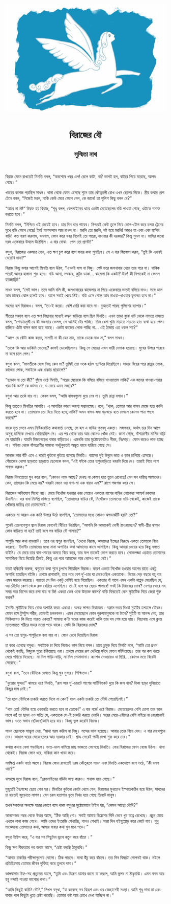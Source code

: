 <div align=center> <img src="../../metadata/images/rabibasariya/বিরাজের-বৌ-সুস্মিতা-নাথ.jpg" align="center"></div><br><h1 align=center>বিরাজের বৌ</h1>
<h2 align=center>সুস্মিতা নাথ</h2><br>

বিরাজ ফোন রাখতেই মিনতি বলল, “অবশেষে খবর এল! রেলে কাটা, না? ভালই হল, বাইরে গিয়ে মরেছে, আপদ গেছে।”

খবরের কাগজ পড়ছিল সাধন। থানা থেকে ফোন এসেছে শুনে তার কৌতূহলী চোখ এখন ছেলের দিকে। স্ত্রীর কথার রেশ টেনে বলল, “নিজেই মরল, নাকি কেউ মেরে ফেলে গেল, কে জানে! তা পুলিশ কিছু বলল রে?”

“আরে না না!” বিরক্ত হয় বিরাজ, “শুধু বলল, রেললাইনের ধারে একটা মেয়েছেলের বডি পাওয়া গেছে, ওটাকে শনাক্ত করতে হবে।”

মিনতি বলল, “নিশ্চিত ওই মেয়েই হবে। চার দিন ধরে গায়েব। নিশ্চয়ই কেউ তুলে নিয়ে ভোগ-টোগ করে চলন্ত ট্রেনের মুখে বডি ফেলে গেছে! ইশ! মানসম্মান আর রাখল না। মরলি তো মরলি, নষ্ট হয়ে মরলি! আরও যা একা একা মাসির বাড়ি! কত বারণ করলাম, বললাম, ফোন করে খবর নিলেই তো পারো, যাওয়ার কী দরকার? কিন্তু শুনল না। মাসির জন্যে দরদ একেবারে উথলে উঠেছিল। এ বার বোঝ। গেল তো প্রাণটা!”

বসুধা, বিরাজের একমাত্র বোন, এত ক্ষণ চুপ করে বসে সবার কথা শুনছিল। সে এ বার জিজ্ঞেস করল, “তুই কি এখনই বেরোবি দাদা?”

বিরাজ কিছু বলার আগেই মিনতি বলে উঠল, “এখনই যাস না বিজু। পেট ভরে জলখাবার খেয়ে তার পরে যা। খানিক পরেই আবার হাঙ্গামা শুরু হবে। বডি আনা, সৎকার, কুটুম ডাকা... ঝামেলা কি একটা? উফ! কী বিপাকেই না ফেলল হতচ্ছাড়ি!”

সাধন বলল, “সেই ভাল। তবে আমি বলি কী, জলখাবারের ঝামেলায় না গিয়ে একেবারে ভাতই বসিয়ে দাও। সঙ্গে ডাল আর মাছের ঝোল হলেই হবে। আগে সবাই খেয়ে নিই। বডি এসে গেলে আর নাওয়া-খাওয়ার ফুরসত হবে না।”

সহমত হল বিরাজও। বলল, “তা-ই করো। বেশি দেরি করা যাবে না। বুঝতেই পারছ পুলিশের ব্যাপার।”

শীতের সকাল বলে এত ক্ষণ বিছানার মধ্যেই কম্বল জড়িয়ে বসে ছিল মিনতি। এখন তাড়া বুঝে খাট থেকে নামতে নামতে বলল, “পোড়ারমুখী যে কী সমস্যায় ফেলল, সে আমিই টের পাচ্ছি। তিন বেলা খুন্তি নাড়তে নাড়তে হাত ব্যথা হয়ে গেল। রাজ্যির এঁটো বাসন জমা হয়ে আছে। একটা কাজের লোক পাচ্ছি না... এই ঠান্ডায় এত ধকল সয়?”

“আগে যে বৌটা কাজ করত, মালতী না কী যেন নাম, তাকে ডেকে নাও না,” বলল সাধন।

“তাকে কি আর ডাকিনি ভেবেছ? কালই ডেকেছিলাম। কিন্তু সে মেয়ের এখন ভারী দেমাক হয়েছে। মুখের উপরে পারবে না বলে চলে গেল।”

বসুধা বলল, “মালতীকে দোষ দিচ্ছ কেন মা? তুমিই তো ওকে হঠাৎ ছাড়িয়ে দিয়েছিলে। দাদার বিয়ের পরে রান্নার লোক, কাজের লোক, সবাইকে এক ধাক্কায় ছাড়ালে?”

“ছাড়াব না তো কী?” ফুঁসে ওঠে মিনতি, “পরের মেয়েকে কি বসিয়ে বসিয়ে খাওয়াতাম নাকি? এক জনের খাওয়া-পরার খরচ কি কম? কে জানত যে, ও মেয়ে এমন নচ্ছার?”

বসুধা আর তর্কে যায় না। কেবল বলল, “আমি বাসনগুলো ধুয়ে নেব মা। তুমি রান্না বসাও।”

কিন্তু তাতেও মিনতির আপত্তি। এ আপত্তির কারণ অবশ্য সন্তানস্নেহ। বলে, “থাক, তোমার আর বাসন মেজে হাত কালি করতে হবে না। তোমারও তো বিয়ে দিতে হবে, নাকি? অমন বাসন-ঘষা খড়খড়ে হাত দেখলে কোনও পাত্র পছন্দ করবে?”

যাকে মৃত ভেবে এমন নির্বিকারচিত্ত কথাবার্তা চলছে, সে হল এ বাড়ির পুত্রবধূ একতা। মঙ্গলবার, অর্থাৎ চার দিন আগে অসুস্থ মাসিকে দেখতে বেরিয়েছিল সে। এর পর থেকে তার আর কোনও খোঁজ নেই। জানা গেছে, বাঁশদ্রোণীর মাসির বাড়ি সে যায়ইনি। যায়নি বিজয়গড়ের বাবার বাড়িতেও। এমনকি তার মুঠোফোনটাও নীরব, নিঃসাড়। ফোন করেও লাভ হচ্ছে না। গড়িয়া থেকে বাঁশদ্রোণীর সামান্য পথটুকুতেই অদ্ভুত ভাবে হারিয়ে গেছে সে।

আনাজ আর বঁটি এনে এ ঘরেই কুটনো কুটতে বসেছে মিনতি। গ্যাসের দুই উনুনে ভাত ও ডাল চাপিয়ে এসেছে। পেঁয়াজের খোসা ছাড়াতে ছাড়াতে ছেলেকে বলল, “এই ফাঁকে তোর শ্বশুরবাড়িতে খবরটা দিয়ে দে। তারাই গিয়ে লাশ শনাক্ত করুক।”

বিরাজ নিমতেতো মুখ করে বলে, “কোনও লাভ আছে? দেখছ না কেমন হাত তুলে রেখেছে! যেন সব দায়িত্ব আমাদের। কেন, তাদেরও কি মেয়ে নয়? খবরটা জেনে ওর বাপ-মা এক বারও এল?” রাগে গজগজ করে সে।

বিরাজের অভিযোগ মিথ্যে নয়। মেয়ে নিখোঁজ হওয়ার খবর পেয়েও একতার বাপের বাড়ির লোকেরা আশ্চর্য রকমের উদাসীন। ওর বাবা নির্লিপ্ত ভঙ্গিতে বলেছিল, “তোমাদের বাড়ির বৌ, নিখোঁজও তোমাদের বাড়ি থেকেই, কাজেই তাকে খোঁজার দায়িত্ব তো তোমাদেরই।”

একতার মা আরও এক কাঠি উপরে উঠে বলেছিল, “তোমাদের মধ্যে কোনও ঝগড়াঝাঁটি হয়নি তো?”

শুনেই তেলেবেগুনে জ্বলে বিরাজ ফোনেই খিঁচিয়ে উঠেছিল, “আপনি কি আমাকেই দোষী ঠাওরাচ্ছেন? স্বামী-স্ত্রীর ঝগড়া কোন বাড়িতে না হয়? তাই বলে সব বাড়ির বৌ পালায়?”

শাশুড়ি আর কথা বাড়ায়নি। তবে ওর শ্বশুর বলেছিল, “দেখো বিরাজ, আমাদের ইচ্ছের বিরুদ্ধে একতা তোমাকে বিয়ে করেছে। ইদানীং তোমাদের মধ্যে নানা অশান্তির কথা আমাদের কানে আসছিল। কিন্তু আমরা মেয়ের হয়ে কিছু বলতে যাইনি। যে মেয়ে তার বাবা-মায়ের অমতে বিয়ে করে, তার ফল তাকেই ভোগ করতে হবে। লোকলজ্জা এড়াতে তোমাদের সামাজিক বিয়ে দিয়েছি ঠিকই, কিন্তু এর পরে আমাদের আর কোনও দায় নেই।”

যতই হম্বিতম্বি করুক, শ্বশুরের কথা শুনে চুপসে গিয়েছিল বিরাজ। কারণ একতা নিখোঁজ হওয়ার আগের রাতে একটু অশান্তি হয়েছিল বইকি। প্রথমে রাগারাগি, তার পরে বেশ দু’-চার ঘা মেরেওছিল একতাকে। বিয়ের দেড় বছরে বহু বার এমন মারধর করেছে। হয়তো সে দিন একটু বেশিই হয়ে গিয়েছিল। একতার বাঁ গালে এমন একটা থাপ্পড় মেরেছিল যে, ওর ঠোঁটের কোণ থেকে রক্ত বেরিয়ে এসেছিল। তা-ই বলে ঘর ছেড়ে পালাবে! সবই কি বিরাজের দোষ? নেশার ঘোরে সব সময় অত হিসেব করে চলা যায় না কি! একতা কেন ওকে উত্ত্যক্ত করল? বাড়ি ফিরতেই কেন সুইটিেক নিয়ে জেরা শুরু করল?

ইদানীং সুইটিকে নিয়ে রোজ অশান্তি করত একতা। অসহ্য লাগত বিরাজের। অম্লান দত্তর বিধবা সুইটির ঢলঢলে যৌবন। যেমন রসে টুসটুস শরীর, তেমনই চলনবলন। এমন মেয়েছেলে কোন পুরুষমানুষকে না টানে? সুইটি যা আনন্দ দেয়, তার সিকিভাগও কি দিতে পারত একতা? সামান্য ক’টা ঘরের কাজ করেই নাকি তার দম শেষ হয়ে যায়। বিছানায় এসে ক্লান্ত ন্যাতপ্যাতে শরীরে মড়ার মতো পড়ে থাকে। সেটা কি বিরাজের দোষ?

এ সব তো শ্বশুর-শাশুড়িকে বলা যায় না। ফোন রেখে দিয়েছিল বিরাজ।

চা করে এনেছে বসুধা। সবাইকে চা দিয়ে নিজেও কাপ নিয়ে বসল। চায়ে চুমুক দিয়ে মিনতি বলে, “আমি তো প্রথম থেকেই বলছি, বিজুকে পুরো ঠকিয়েছে ওরা। প্রথমে মেয়ের রূপ দেখিয়ে ফাঁদে ফেলে ফাঁসিয়েছে। তার পর কম খরচে মেয়ে গছিয়ে দিয়েছে। না দিল গাড়ি-বাড়ি, না দিল সোনাদানা। ক্যাশও দেওয়ারও যা ছিরি... কোনও মতে বিয়েটা সেরেছে।”

বসুধা বলে, “তবে বৌদিকে দেখতে কিন্তু খুব সুন্দর। শিক্ষিতও।”

“ধুত্তোর সুন্দর!” ঝামরে ওঠে মিনতি, “রূপ আর দু’-চারটে পাশের সার্টিফিকেট ধুয়ে কি জল খাব? টাকা ছাড়া দুনিয়াতে কিছুর দাম নেই।”

“তা হলে বৌদিকে চাকরি করতে দিলে না কেন? ভাল একটা চাকরি তো বৌদি পেয়েছিলই।”

“থাম তো! বৌদির হয়ে ওকালতি করতে হবে না তোকে!” এ বার গর্জে ওঠে বিরাজ। মেয়েছেলের বেশি চোপা তার ভাল লাগে না! তা ছাড়া এও সত্যি যে, একতাকে সে-ই চাকরি করতে দেয়নি। ঘরের মেয়ে-বৌদের বেশি বাইরে না বেরোনোই ভাল। ওতে স্বভাব ছোঁকছোঁকানি হয়ে যায়। কিচ্ছু ভুল করেনি বিরাজ।

সাধন ছেলেকে সান্ত্বনা দেয়, “মাথা গরম করিস না বিজু। মন্দের ভাল হয়েছে। আবার তোর বিয়ে দেব। এ বার দেখেশুনে দেব। কাঙাল ঘরের মেয়েছেলের আর দরকার নেই। শ্রাদ্ধ সেরেই পাত্রী দেখা শুরু করে দেব।”

কথায় কথায় বেলা গড়াচ্ছিল। ভাত-ডাল নামিয়ে মাছ ভাজতে লেগেছে মিনতি। ফের বিরাজের ফোন বেজে উঠল। থানা থেকেই। বিরাজ ফোন ধরে, বাকিরা কান খাড়া করে।

সংক্ষিপ্ত একটা বার্তা আসে। বিরাজ ফোন রাখতেই চরম কৌতূহলে সাধন এবং মিনতি একযোগে বলে ওঠে, “কী বলল ওরা?”

থমথমে মুখে বিরাজ বলে, “রেললাইনের বডিটা অন্য কারও। শনাক্ত হয়ে গেছে।”

মুহূর্তেই নৈঃশব্দ্যে ছেয়ে গেল ঘর। মিনতির কুটনো কোটা থেমে গেল, বিরাজের মুখচোখ ইস্পাতকঠিন হয়ে উঠল, সাধনের চা হাতেই জুড়োতে লাগল। যেন চরম হতাশায় ডুবে নিথর হয়ে গেছে তিনটে মানুষ।

তখন সকলের অলক্ষে ঘরের কোণে বসে থাকা বসুধার মুঠোফোনে টাইপ হয়, “কেমন আছো বৌদি?”

আনসেভড নম্বর থেকে উত্তর আসে, “ঠিক আছি গো। সবাই আমায় বিঘ্নেশের দিদি ভেবে খুব যত্নে রেখেছে। প্রচুর মেয়ে এখানে নানা কাজ শেখে। আমি ওদের ইংরেজি শেখাচ্ছি, গানও শেখাই। সারা দিন হইহুল্লোড় করে কেটে যায়। শুধু মাঝেমধ্যে তোমাদের কথা, আমার বাবার কথা খুব মনে পড়ে।”

বসুধা টাইপ করে, “এ বার সব পিছুটান ভুলে নতুন করে বাঁচো ।”

কিছু ক্ষণ নীরবতার পর জবাব আসে, “চেষ্টা করছি ঠাকুরঝি।”

“আবার চাকরির পরীক্ষাগুলোয় বোসো। ঠিক পারবে। মাথা উঁচু করে বাঁচবে। তত দিন বিষয়টা গোপনই থাক। নইলে প্রতিহিংসায় তোমার জীবন দুর্বিষহ করে তুলবে দাদা।”

ভালবাসার চিহ্ন-সহ প্রত্যুত্তর আসে, “তুমি এবং বিঘ্নেশ আমার জন্যে যা করলে, আমি ভুলব না ঠাকুরঝি। এমন ননদ আর হবু নন্দাই পাওয়া ভাগ্যের কথা।”

“আমি কিছুই করিনি বৌদি,” লিখল বসুধা, “যা করেছে সব বিঘ্নেশ এবং ওর স্বেচ্ছাসেবী সংস্থা। আমি শুধু দাদা মা এবং বাবার পাপ কিছুটা ধুতে চেষ্টা করেছি। তোমার কষ্ট আর চোখে দেখা যাচ্ছিল না।”


